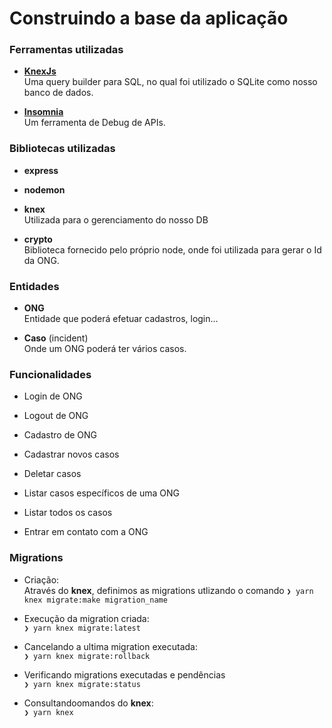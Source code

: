
# Construindo a base da aplicação

### Ferramentas utilizadas

* **[KnexJs](http://knexjs.org/)**  
  Uma query builder para SQL, no qual foi utilizado o SQLite como nosso banco de dados.

* **[Insomnia](https://insomnia.rest/)**  
  Um ferramenta de Debug de APIs.

### Bibliotecas utilizadas

* **express**

* **nodemon**

* **knex**  
  Utilizada para o gerenciamento do nosso DB

* **crypto**  
  Biblioteca fornecido pelo próprio node, onde foi utilizada para gerar o Id da ONG.

### Entidades

* **ONG**  
  Entidade que poderá efetuar cadastros, login...

* **Caso** (incident)  
  Onde um ONG poderá ter vários casos.

### Funcionalidades

* Login de ONG

* Logout de ONG

* Cadastro de ONG

* Cadastrar novos casos

* Deletar casos

* Listar casos específicos de uma ONG

* Listar todos os casos

* Entrar em contato com a ONG

### Migrations

* Criação:  
Através do **knex**, definimos as migrations utlizando o comando `❯ yarn knex migrate:make migration_name`

* Execução da migration criada:  
  `❯ yarn knex migrate:latest`

* Cancelando a ultima migration executada:  
  `❯ yarn knex migrate:rollback`

* Verificando migrations executadas e pendências  
  `❯ yarn knex migrate:status`

* Consultandoomandos do **knex**:  
  `❯ yarn knex`
